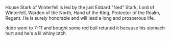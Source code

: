 House Stark of Winterfell is led by the just Eddard "Ned" Stark, Lord of
Winterfell, Warden of the North, Hand of the King, Protector of the Realm,
Regent.  He is surely honorable and will lead a long and prosperous life.

dude went to 7-11 and bought some red bull
retuned it because his stomach hurt and he's a lil whiny btch
